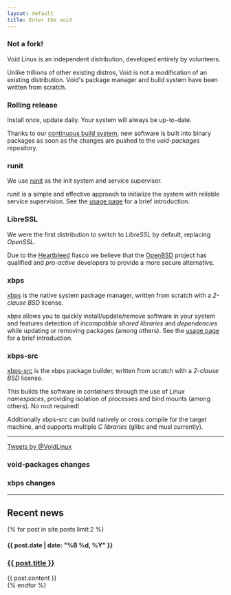 ```yaml
---
layout: default
title: Enter the void
---
```


<div class="container">
        <div class="row">
                <div class="col-md-4">
                        <h3>Not a fork!</h3>
                        <p>Void Linux is an independent distribution, developed entirely by volunteers.</p>
			<p>Unlike trillions of other existing distros, Void is not a modification of an existing distribution.  Void's package manager and build system have been written from scratch.</p>
		</div>
                <div class="col-md-4">
                        <h3>Rolling release</h3>
			<p>Install once, update daily. Your system will always be up-to-date.</p>
			<p>Thanks to our <a href="http://build.voidlinux.eu">continuous build system</a>, new software is built into binary packages as soon as the changes are pushed to the <em>void-packages</em> repository.</p>
		</div>
		<div class="col-md-4">
			<h3>runit</h3>
			<p>We use <a href="http://smarden.org/runit/">runit</a> as the init system and service supervisor.</p>
			<p>runit is a simple and effective approach to initialize the system with reliable service supervision. See the <a href="/usage/runit">usage page</a> for a brief introduction.</p>
		</div>
	</div>
        <div class="row">
                <div class="col-md-4">
                        <h3>LibreSSL</h3>
                        <p>We were the first distribution to switch to <em>LibreSSL</em> by default, replacing <em>OpenSSL</em>.</p>
			<p>Due to the <a href="http://en.wikipedia.org/wiki/Heartbleed">Heartbleed</a> fiasco we believe that the <a href="http://www.openbsd.org">OpenBSD</a> project has qualified and <em>pro-active</em> developers to provide a more secure alternative.</p>
		</div>
                <div class="col-md-4">
                        <h3>xbps</h3>
			<p><a href="https://github.com/voidlinux/xbps">xbps</a> is the native system package manager, written from scratch with a <em>2-clause BSD</em> license.</p>
			<p><em>xbps</em> allows you to quickly install/update/remove software in your system and features detection of <em>incompatible shared libraries</em> and <em>dependencies</em> while updating or removing packages (among others). See the <a href="/usage/xbps/">usage page</a> for a brief introduction.</p>
		</div>
		<div class="col-md-4">
			<h3>xbps-src</h3>
			<p><a href="https://github.com/voidlinux/void-packages">xbps-src</a> is the xbps package builder, written from scratch with a <em>2-clause BSD</em> license.</p>
			<p>This builds the software in <em>containers</em> through the use of <em>Linux namespaces</em>, providing isolation of processes and bind mounts (among others). No root required!</p>
			<p>Additionally xbps-src can build natively or cross compile for the target machine, and supports multiple <em>C libraries</em> (glibc and musl currently).</p>
		</div>
	</div>
	<hr>
	<div class="row">
		<div class="col-md-4">
			<a class="twitter-timeline" data-chrome="noborders noscrollbar transparent" width="520" height="300" href="https://twitter.com/VoidLinux" data-widget-id="621226324586328064">Tweets by @VoidLinux</a>
			<script>!function(d,s,id){var js,fjs=d.getElementsByTagName(s)[0],p=/^http:/.test(d.location)?'http':'https';if(!d.getElementById(id)){js=d.createElement(s);js.id=id;js.src=p+"://platform.twitter.com/widgets.js";fjs.parentNode.insertBefore(js,fjs);}}(document,"script","twitter-wjs");</script>
		</div>
		<div class="col-md-4">
			<h3>void-packages changes <span class="rssdev"><a href="https://github.com/voidlinux/void-packages/commits/master.atom" title="Subscribe to void-packages"><i class="fa fa-rss fa-lg"></i></a></span></h3>
			<script src="{{site.url}}/assets/js/voidcommits.js"></script>
			<script src="https://api.github.com/repos/voidlinux/void-packages/commits?page=1&amp;per_page=10&amp;callback=voidcommits&amp;sha=master"></script>
		</div>
		<div class="col-md-4">
			<h3>xbps changes <span class="rssdev"><a href="https://github.com/voidlinux/xbps/commits/master.atom" title="Subscribe to xbps"><i class="fa fa-rss fa-lg"></i></a></span></h3>
			<script src="{{site.url}}/assets/js/voidcommits.js"></script>
			<script src="https://api.github.com/repos/voidlinux/xbps/commits?page=1&amp;per_page=10&amp;callback=voidcommits&amp;sha=master"></script>
		</div>
	</div>
	<hr>
	<div class="page-header">
		<h2>Recent news <a href="/atom.xml" title="Subscribe to the news"><i class="fa fa-rss fa-lg"></i></a></h2>
	</div>
	<div class="row">
			{% for post in site.posts limit:2 %}
			<div class="col-md-10">
				<h4>{{ post.date | date: "%B %d, %Y" }}</h4>
				<h3><a href="{{ post.url }}">{{ post.title }}</a></h3>
				{{ post.content }}
			</div>
			{% endfor %}
	</div>
</div>
